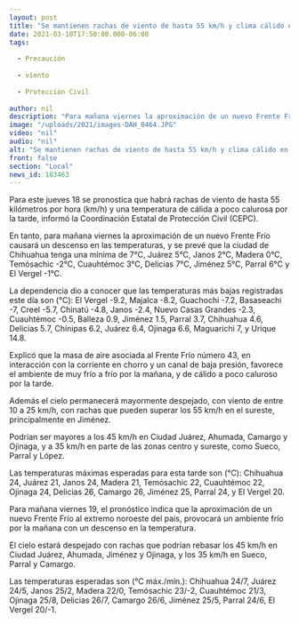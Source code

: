 ```yaml
---
layout: post
title: "Se mantienen rachas de viento de hasta 55 km/h y clima cálido en la entidad"
date: 2021-03-18T17:50:00.000-06:00
tags:
  
  - Precaución
  
  - viento
  
  - Protección Civil
  
author: nil
description: "Para mañana viernes la aproximación de un nuevo Frente Frío causará un descenso en las temperaturas, con una mínima de 7°C para Chihuahua, Ciudad Juárez 5°C, Madera 0°C, Temósachic -2°C y El Vergel -1°C"
image: "/uploads/2021/images-DAH_0464.JPG"
video: "nil"
audio: "nil"
alt: "Se mantienen rachas de viento de hasta 55 km/h y clima cálido en la entidad"
front: false
section: "Local"
news_id: 183463
---
```


Para este jueves 18 se pronostica que habrá rachas de viento de hasta 55 kilómetros por hora (km/h) y una temperatura de cálida a poco calurosa por la tarde, informó la Coordinación Estatal de Protección Civil (CEPC).

En tanto, para mañana viernes la aproximación de un nuevo Frente Frío causará un descenso en las temperaturas, y se prevé que la ciudad de Chihuahua tenga una mínima de 7°C, Juárez 5°C, Janos 2°C, Madera 0°C, Temósachic -2°C, Cuauhtémoc 3°C, Delicias 7°C, Jiménez 5°C, Parral 6°C y El Vergel -1°C.

La dependencia dio a conocer que las temperaturas más bajas registradas este día son (°C): El Vergel -9.2, Majalca -8.2, Guachochi -7.2, Basaseachi -7, Creel -5.7, Chinatú -4.8, Janos -2.4, Nuevo Casas Grandes -2.3, Cuauhtémoc -0.5, Balleza 0.9, Jiménez 1.5, Parral 3.7, Chihuahua 4.6, Delicias 5.7, Chínipas 6.2, Juárez 6.4, Ojinaga 6.6, Maguarichi 7, y Urique 14.8.

Explicó que la masa de aire asociada al Frente Frío número 43, en interacción con la corriente en chorro y un canal de baja presión, favorece el ambiente de muy frío a frío por la mañana, y de cálido a poco caluroso por la tarde.

Además el cielo permanecerá mayormente despejado, con viento de entre 10 a 25 km/h, con rachas que pueden superar los 55 km/h en el sureste, principalmente en Jiménez.

Podrían ser mayores a los 45 km/h en Ciudad Juárez, Ahumada, Camargo y Ojinaga, y a 35 km/h en parte de las zonas centro y sureste, como Sueco, Parral y López.

Las temperaturas máximas esperadas para esta tarde son (°C): Chihuahua 24, Juárez 21, Janos 24, Madera 21, Temósachic 22, Cuauhtémoc 22, Ojinaga 24, Delicias 26, Camargo 26, Jiménez 25, Parral 24, y El Vergel 20.

Para mañana viernes 19, el pronóstico indica que la aproximación de un nuevo Frente Frío al extremo noroeste del país, provocará un ambiente frío por la mañana con un descenso en la temperatura.

El cielo estará despejado con rachas que podrían rebasar los 45 km/h en Ciudad Juárez, Ahumada, Jiménez y Ojinaga, y los 35 km/h en Sueco, Parral y Camargo.

Las temperaturas esperadas son (°C máx./mín.): Chihuahua 24/7, Juárez 24/5, Janos 25/2, Madera 22/0, Temósachic 23/-2, Cuauhtémoc 21/3, Ojinaga 25/8, Delicias 26/7, Camargo 26/6, Jiménez 25/5, Parral 24/6, El Vergel 20/-1.